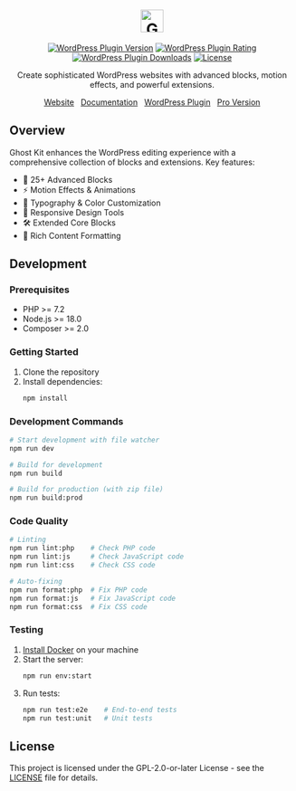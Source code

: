 <h1 align="center">
  <a href="https://www.ghostkit.io/">
	<img src="https://www.ghostkit.io/wp-content/uploads/2023/11/ghostkit-favicon.svg" height="40" alt="Ghost Kit - Page Builder Blocks">
  </a>
</h1>

<p align="center">
  <a href="https://wordpress.org/plugins/ghostkit/"><img alt="WordPress Plugin Version" src="https://img.shields.io/wordpress/plugin/v/ghostkit"></a>
  <a href="https://wordpress.org/plugins/ghostkit/"><img alt="WordPress Plugin Rating" src="https://img.shields.io/wordpress/plugin/rating/ghostkit"></a>
  <a href="https://wordpress.org/plugins/ghostkit/"><img alt="WordPress Plugin Downloads" src="https://img.shields.io/wordpress/plugin/dt/ghostkit"></a>
  <a href="https://github.com/nk-crew/ghostkit/blob/master/LICENSE"><img alt="License" src="https://img.shields.io/github/license/nk-crew/ghostkit"></a>
</p>

<p align="center">Create sophisticated WordPress websites with advanced blocks, motion effects, and powerful extensions.</p>

<p align="center">
  <a href="https://www.ghostkit.io/">Website</a> &nbsp; <a href="https://www.ghostkit.io/docs/">Documentation</a> &nbsp; <a href="https://wordpress.org/plugins/ghostkit/">WordPress Plugin</a> &nbsp; <a href="https://www.ghostkit.io/pricing/">Pro Version</a>
</p>

## Overview

Ghost Kit enhances the WordPress editing experience with a comprehensive collection of blocks and extensions. Key features:

- 🧱 25+ Advanced Blocks
- ⚡ Motion Effects & Animations
- 🎨 Typography & Color Customization
- 📱 Responsive Design Tools
- 🛠️ Extended Core Blocks
- 📝 Rich Content Formatting

## Development

### Prerequisites

- PHP >= 7.2
- Node.js >= 18.0
- Composer >= 2.0

### Getting Started

1. Clone the repository
2. Install dependencies:
   ```bash
   npm install
   ```

### Development Commands

```bash
# Start development with file watcher
npm run dev

# Build for development
npm run build

# Build for production (with zip file)
npm run build:prod
```

### Code Quality

```bash
# Linting
npm run lint:php    # Check PHP code
npm run lint:js     # Check JavaScript code
npm run lint:css    # Check CSS code

# Auto-fixing
npm run format:php  # Fix PHP code
npm run format:js   # Fix JavaScript code
npm run format:css  # Fix CSS code
```

### Testing

1. [Install Docker](https://www.docker.com/) on your machine
2. Start the server:
   ```bash
   npm run env:start
   ```
3. Run tests:
   ```bash
   npm run test:e2e    # End-to-end tests
   npm run test:unit   # Unit tests
   ```

## License

This project is licensed under the GPL-2.0-or-later License - see the [LICENSE](LICENSE.txt) file for details.
